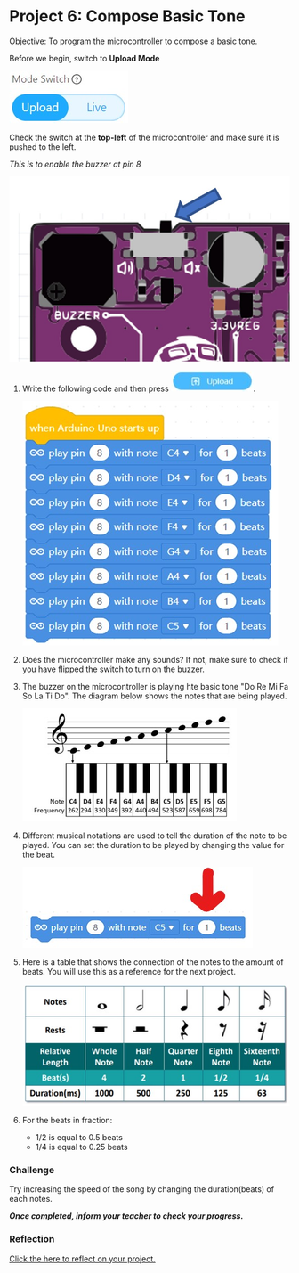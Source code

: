 # Project 6: Compose Basic Tone

Objective: To program the microcontroller to compose a basic tone.

Before we begin, switch to **Upload Mode**

![](images/toggle_UploadMode.jpg)

Check the switch at the **top-left** of the microcontroller and make sure it is pushed to the left.

*This is to enable the buzzer at pin 8*

![](images/p6_switch.jpg)

1. Write the following code and then press ![upload](images/btnUpload.jpg).

    ![](images/p6_code.jpg)

2. Does the microcontroller make any sounds? If not, make sure to check if you have flipped the switch to turn on the buzzer.

3. The buzzer on the microcontroller is playing hte basic tone "Do Re Mi Fa So La Ti Do". The diagram below shows the notes that are being played.

    ![](images/p6_songNotes.jpg)

4. Different musical notations are used to tell the duration of the note to be played. You can set the duration to be played by changing the value for the beat.

    ![](images/p6_code2.jpg)

5. Here is a table that shows the connection of the notes to the amount of beats. You will use this as a reference for the next project.

    ![](images/p6_songNotes2.jpg)

6. For the beats in fraction:
    - 1/2  is equal to 0.5 beats
    - 1/4 is equal to 0.25 beats

### Challenge

Try increasing the speed of the song by changing the duration(beats) of each notes.

***Once completed, inform your teacher to check your progress.***

### Reflection
[Click the here to reflect on your project.](https://forms.office.com/r/YR0ZL9FYJe)